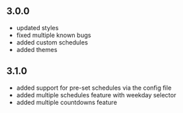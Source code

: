 ## 3.0.0

- updated styles
- fixed multiple known bugs
- added custom schedules
- added themes

## 3.1.0

- added support for pre-set schedules via the config file
- added multiple schedules feature with weekday selector
- added multiple countdowns feature